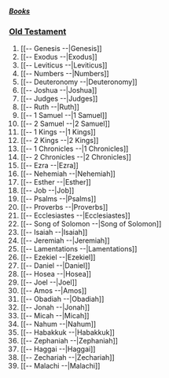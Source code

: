 
##### *[Books](--%20Bible%20--.md)*
### [Old Testament](--Old%20Testament--.md)
1. [[-- Genesis --|Genesis]]
2. [[-- Exodus --|Exodus]]
3. [[-- Leviticus --|Leviticus]]
4. [[-- Numbers --|Numbers]]
5. [[-- Deuteronomy --|Deuteronomy]]
6. [[-- Joshua --|Joshua]]
7. [[-- Judges --|Judges]]
8. [[-- Ruth --|Ruth]]
9. [[-- 1 Samuel --|1 Samuel]]
10. [[-- 2 Samuel --|2 Samuel]]
11. [[-- 1 Kings --|1 Kings]]
12. [[-- 2 Kings --|2 Kings]]
13. [[-- 1 Chronicles --|1 Chronicles]]
14. [[-- 2 Chronicles --|2 Chronicles]]
15. [[-- Ezra --|Ezra]]
16. [[-- Nehemiah --|Nehemiah]]
17. [[-- Esther --|Esther]]
18. [[-- Job --|Job]]
19. [[-- Psalms --|Psalms]]
20. [[-- Proverbs --|Proverbs]]
21. [[-- Ecclesiastes --|Ecclesiastes]]
22. [[-- Song of Solomon --|Song of Solomon]]
23. [[-- Isaiah --|Isaiah]]
24. [[-- Jeremiah --|Jeremiah]]
25. [[-- Lamentations --|Lamentations]]
26. [[-- Ezekiel --|Ezekiel]]
27. [[-- Daniel --|Daniel]]
28. [[-- Hosea --|Hosea]]
29. [[-- Joel --|Joel]]
30. [[-- Amos --|Amos]]
31. [[-- Obadiah --|Obadiah]]
32. [[-- Jonah --|Jonah]]
33. [[-- Micah --|Micah]]
34. [[-- Nahum --|Nahum]]
35. [[-- Habakkuk --|Habakkuk]]
36. [[-- Zephaniah --|Zephaniah]]
37. [[-- Haggai --|Haggai]]
38. [[-- Zechariah --|Zechariah]]
39. [[-- Malachi --|Malachi]]